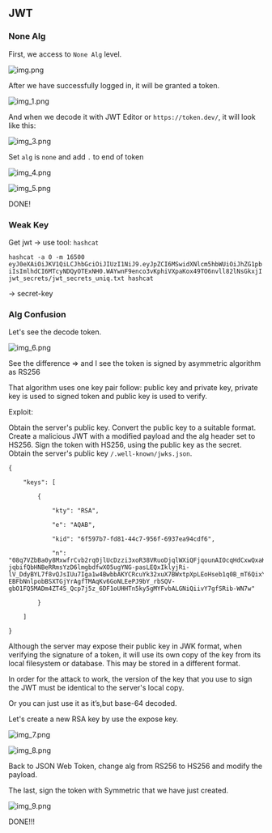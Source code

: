 ## JWT 

### None Alg

First, we access to `None Alg` level.

![img.png](img.png)

After we have successfully logged in, it will be granted a token.

![img_1.png](img_1.png)

And when we decode it with JWT Editor or `https://token.dev/`, it will look like this:

![img_3.png](img_3.png)

Set `alg` is `none` and add `.` to end of token

![img_4.png](img_4.png)

![img_5.png](img_5.png)

DONE!

### Weak Key

Get jwt -> use tool: `hashcat`

`hashcat -a 0 -m 16500 eyJ0eXAiOiJKV1QiLCJhbGciOiJIUzI1NiJ9.eyJpZCI6MSwidXNlcm5hbWUiOiJhZG1pbiIsImlhdCI6MTcyNDQyOTExNH0.WAYwnF9enco3vKphiVXpaKox49TO6nvll82lNsGkxjI jwt_secrets/jwt_secrets_uniq.txt
hashcat `

-> secret-key

### Alg Confusion

Let's see the decode token.

![img_6.png](img_6.png)

See the difference ⇒ and I see the token is signed by asymmetric algorithm as RS256

That algorithm uses one key pair follow: public key and private key, private key is used to signed token and public key is used to verify.

Exploit:

Obtain the server's public key.
Convert the public key to a suitable format.
Create a malicious JWT with a modified payload and the alg header set to HS256.
Sign the token with HS256, using the public key as the secret.
Obtain the server's public key `/.well-known/jwks.json`.

```
{

    "keys": [

        {

            "kty": "RSA",

            "e": "AQAB",

            "kid": "6f597b7-fd81-44c7-956f-6937ea94cdf6",

            "n": "08q7VZbBa0y8MxwfrCvb2rq0jlUcDzzi3xoR38VRuoDjqlWXiQFjqounAIOcqHdCxwQxaKrF0wEScS0tkkyc8sfuYf06_5cYB-jqbifQbHNBeRRmsYzD6lmgbdfwXO5ugYNG-pasLEQxIklyjRi-lV_DdyBYL7f8vQJsIUu7Iga1w4BwbbAKYCRcuYk32xuX7BWxtpXpLEoHseb1q0B_mT6QixYqHiNstFBo-EBFbNnlpobBSXTGjYrAgfTMAqKv6GoNLEePJ9bY_rbSQV-gbO1FQ5MADm4ZT4S_Qcp7j5z_6DF1oUHHTn5ky5gMYFvbALGNiQiivY7gfSRib-WN7w"

        }

    ]

}
```

Although the server may expose their public key in JWK format, when verifying the signature of a token, it will use its own copy of the key from its local filesystem or database. This may be stored in a different format.

In order for the attack to work, the version of the key that you use to sign the JWT must be identical to the server's local copy.

Or you can just use it as it’s,but base-64 decoded.

Let's create a new RSA key by use the expose key.

![img_7.png](img_7.png)

![img_8.png](img_8.png)

Back to JSON Web Token, change alg from RS256 to HS256 and modify the payload.

The last, sign the token with Symmetric that we have just created.

![img_9.png](img_9.png)

DONE!!!
